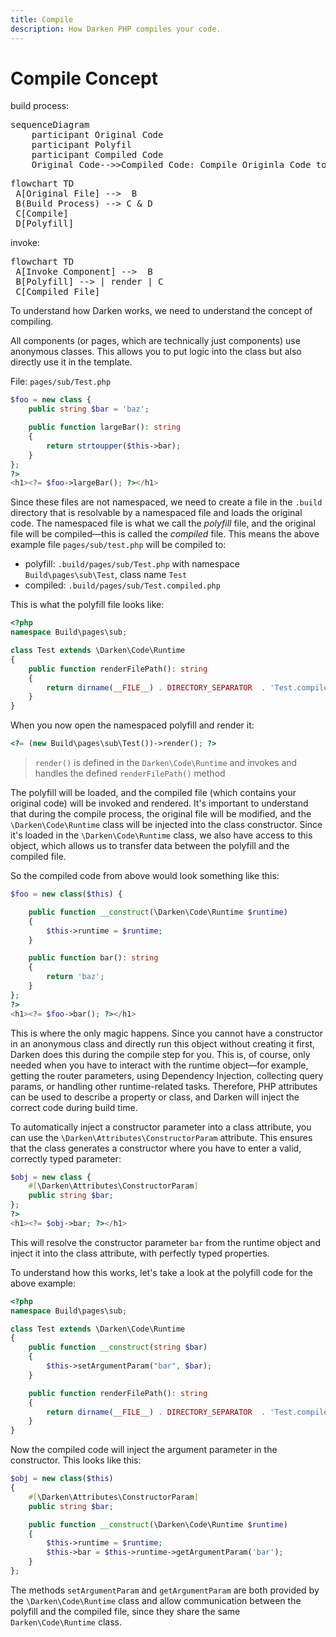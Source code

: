 ```yaml
---
title: Compile
description: How Darken PHP compiles your code.
---
```


# Compile Concept

build process:

<pre class="mermaid">
sequenceDiagram
    participant Original Code
    participant Polyfil
    participant Compiled Code
    Original Code-->>Compiled Code: Compile Originla Code to Compiled Code
</pre>

<pre class="mermaid">
flowchart TD
 A[Original File] -->  B
 B(Build Process) --> C & D
 C[Compile]
 D[Polyfill]
</pre>

invoke:

<pre class="mermaid">
flowchart TD
 A[Invoke Component] -->  B
 B[Polyfill] --> | render | C
 C[Compiled File]
</pre>

To understand how Darken works, we need to understand the concept of compiling.

All components (or pages, which are technically just components) use anonymous classes. This allows you to put logic into the class but also directly use it in the template.

File: `pages/sub/Test.php`

```php
$foo = new class {
    public string $bar = 'baz';

    public function largeBar(): string
    {
        return strtoupper($this->bar);
    }
};
?>
<h1><?= $foo->largeBar(); ?></h1>
```

Since these files are not namespaced, we need to create a file in the `.build` directory that is resolvable by a namespaced file and loads the original code. The namespaced file is what we call the *polyfill* file, and the original file will be compiled—this is called the *compiled* file. This means the above example file `pages/sub/test.php` will be compiled to:

+ polyfill: `.build/pages/sub/Test.php` with namespace `Build\pages\sub\Test`, class name `Test`
+ compiled: `.build/pages/sub/Test.compiled.php`

This is what the polyfill file looks like:

```php
<?php
namespace Build\pages\sub;

class Test extends \Darken\Code\Runtime
{
    public function renderFilePath(): string
    {
        return dirname(__FILE__) . DIRECTORY_SEPARATOR  . 'Test.compiled.php';
    }
}
```

When you now open the namespaced polyfill and render it:

```php
<?= (new Build\pages\sub\Test())->render(); ?>
```

> `render()` is defined in the `Darken\Code\Runtime` and invokes and handles the defined `renderFilePath()` method

The polyfill will be loaded, and the compiled file (which contains your original code) will be invoked and rendered. It's important to understand that during the compile process, the original file will be modified, and the `\Darken\Code\Runtime` class will be injected into the class constructor. Since it's loaded in the `\Darken\Code\Runtime` class, we also have access to this object, which allows us to transfer data between the polyfill and the compiled file.

So the compiled code from above would look something like this:

```php
$foo = new class($this) {

    public function __construct(\Darken\Code\Runtime $runtime)
    {
        $this->runtime = $runtime;
    }

    public function bar(): string
    {
        return 'baz';
    }
};
?>
<h1><?= $foo->bar(); ?></h1>
```

This is where the only magic happens. Since you cannot have a constructor in an anonymous class and directly run this object without creating it first, Darken does this during the compile step for you. This is, of course, only needed when you have to interact with the runtime object—for example, getting the router parameters, using Dependency Injection, collecting query params, or handling other runtime-related tasks. Therefore, PHP attributes can be used to describe a property or class, and Darken will inject the correct code during build time.

To automatically inject a constructor parameter into a class attribute, you can use the `\Darken\Attributes\ConstructorParam` attribute. This ensures that the class generates a constructor where you have to enter a valid, correctly typed parameter:

```php
$obj = new class {
    #[\Darken\Attributes\ConstructorParam]
    public string $bar;
};
?>
<h1><?= $obj->bar; ?></h1>
```

This will resolve the constructor parameter `bar` from the runtime object and inject it into the class attribute, with perfectly typed properties.

To understand how this works, let's take a look at the polyfill code for the above example:

```php
<?php
namespace Build\pages\sub;

class Test extends \Darken\Code\Runtime
{
    public function __construct(string $bar)
    {
        $this->setArgumentParam("bar", $bar);
    }

    public function renderFilePath(): string
    {
        return dirname(__FILE__) . DIRECTORY_SEPARATOR  . 'Test.compiled.php';
    }
}
```

Now the compiled code will inject the argument parameter in the constructor. This looks like this:

```php
$obj = new class($this)
{
    #[\Darken\Attributes\ConstructorParam]
    public string $bar;

    public function __construct(\Darken\Code\Runtime $runtime)
    {
        $this->runtime = $runtime;
        $this->bar = $this->runtime->getArgumentParam('bar');
    }
};
```

The methods `setArgumentParam` and `getArgumentParam` are both provided by the `\Darken\Code\Runtime` class and allow communication between the polyfill and the compiled file, since they share the same `Darken\Code\Runtime` class.